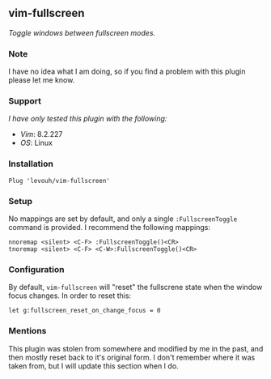 ## vim-fullscreen

_Toggle windows between fullscreen modes._

### Note

I have no idea what I am doing, so if you find a problem with this plugin please let me know.

### Support

_I have only tested this plugin with the following:_  
- _Vim_: 8.2.227  
- _OS_: Linux

### Installation

```
Plug 'levouh/vim-fullscreen'
```

### Setup

No mappings are set by default, and only a single `:FullscreenToggle` command is provided. I recommend the following mappings:

```
nnoremap <silent> <C-F> :FullscreenToggle()<CR>
tnoremap <silent> <C-F> <C-W>:FullscreenToggle()<CR>
```

### Configuration

By default, `vim-fullscreen` will "reset" the fullscrene state when the window focus changes. In order to reset this:

```
let g:fullscreen_reset_on_change_focus = 0
```

### Mentions

This plugin was stolen from somewhere and modified by me in the past, and then mostly reset back to it's original form. I don't remember where it was taken from, but I will update this section when I do.
